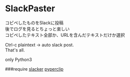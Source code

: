 # SlackPaster

コピペしたものをSlackに投稿<br>
後でログを見るとちょっと楽しい<br>
コピペしたテキスト全部か、URLを含んだテキストだけか選択<br>

Ctrl-c plaintext → auto slack post.<br>
That's all.

only Python3

###require
[slacker](https://github.com/os/slacker)
[pyperclip](https://github.com/asweigart/)